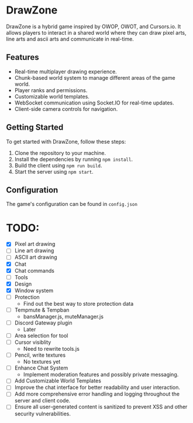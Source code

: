 # DrawZone

DrawZone is a hybrid game inspired by OWOP, OWOT, and Cursors.io. It allows players to interact in a shared world where they can draw pixel arts, line arts and ascii arts and communicate in real-time.

## Features

- Real-time multiplayer drawing experience.
- Chunk-based world system to manage different areas of the game world.
- Player ranks and permissions.
- Customizable world templates.
- WebSocket communication using Socket.IO for real-time updates.
- Client-side camera controls for navigation.

## Getting Started

To get started with DrawZone, follow these steps:

1. Clone the repository to your machine.
2. Install the dependencies by running `npm install`.
3. Build the client using `npm run build`.
4. Start the server using `npm start`.

## Configuration

The game's configuration can be found in `config.json`

# TODO:
- [x] Pixel art drawing
- [ ] Line art drawing
- [ ] ASCII art drawing
- [x] Chat
- [x] Chat commands
- [ ] Tools
- [x] Design
- [x] Window system
- [ ] Protection
  - Find out the best way to store protection data
- [ ] Tempmute & Tempban
  - bansManager.js, muteManager.js
- [ ] Discord Gateway plugin
  - Later
- [ ] Area selection for tool
- [ ] Cursor visiblity
  - Need to rewrite tools.js
- [ ] Pencil, write textures
  - No textures yet
- [ ] Enhance Chat System
  - Implement moderation features and possibly private messaging.
- [ ] Add Customizable World Templates
- [ ] Improve the chat interface for better readability and user interaction.
- [ ] Add more comprehensive error handling and logging throughout the server and client code.
- [ ] Ensure all user-generated content is sanitized to prevent XSS and other security vulnerabilities.